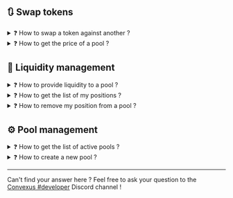 ## 🔃 Swap tokens

<details>
<summary>❓ How to swap a token against another ? </summary>

Please refer to the [`SwapRouter`](/periphery-layer/swaprouter/index.md) documentation. In most cases, you will need to call the [`exactInputSingle`](/periphery-layer/swaprouter/single-swap/exact-input.md#exactinputsingle) method.
</details>


<details>
<summary>❓ How to get the price of a pool ?</summary>

Please refer to the [`slot0`](/core-layer/pool/state.md#slot0) method. The `sqrtPriceX96` field contains the [Q64.96 price](/commons/q6496.md) of the pool. You can decode it to a human readable price like [this](/commons/q6496.md#how-to-decode-a-q64.96-to-a-floating-point-price).
</details>

## 💼 Liquidity management

<details>
<summary>❓ How to provide liquidity to a pool ?</summary>

Please refer to the [`NonFungiblePositionManager`](/periphery-layer/nfpos-manager/index.md) documentation. You will need first to deposit some funds using [`deposit`](/periphery-layer/nfpos-manager/create-position.md#deposit), then create a new position wrapped in a NFT using [`mint`](/periphery-layer/nfpos-manager/create-position.md#mint). The NFT represents the liquidity you provided to the pool.
</details>


<details>
<summary>❓ How to get the list of my positions ?</summary>

Firstly, get the number of positions with the [`balanceOf`](https://docs.openzeppelin.com/contracts/3.x/api/token/erc721#IERC721-balanceOf-address-) method from the `NonFungiblePositionManager` using your address, then call [`tokenOfOwnerByIndex`](https://docs.openzeppelin.com/contracts/3.x/api/token/erc721#IERC721Enumerable-tokenOfOwnerByIndex-address-uint256-), with an index starting from 0 to the value returned by `balanceOf`. You can get the details of the position using the `positions` method.
</details>

<details>
<summary>❓ How to remove my position from a pool ?</summary>

First, the whole position liquidity need to be decreased using [`decreaseLiquidity`](/periphery-layer/nfpos-manager/modify-position.md#decreaseliquidity), then the tokens previously deposited can be retrieved using [`collect`](/periphery-layer/nfpos-manager/collect-rewards.md#collect). Finally, the position may be deleted with [`burn`](/periphery-layer/nfpos-manager/modify-position.md#burn).
</details>


## ⚙️ Pool management

<details>
<summary>❓ How to get the list of active pools ?</summary>

Please refer to the [`poolsSize`](/core-layer/factory/pools-management.md#poolssize) and [`pools`](/core-layer/factory/pools-management.md#pools) methods. The `poolsSize` method will return the total number of pools deployed. The `pools` method will return a pool address, given an index in the list.
</details>

<details>
<summary>❓ How to create a new pool ?</summary>

You can create a new pool by calling the [`createPool`](/core-layer/factory/pools-management.md#createpool) method from the Factory. From there, if the pool was successfully created, you can retrieve its address using the [`getPool`](/core-layer/factory/pools-management.md#getpool) Factory method. Finally, you can finalize the pool creation using the [`initialize`](../core-layer/pool/initialization.md#initialize) method from that Pool contract.

</details>


---

Can't find your answer here ? Feel free to ask your question to the [Convexus #developer](https://discord.convexus.net/) Discord channel !